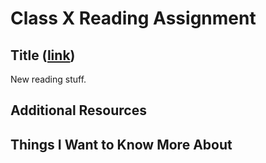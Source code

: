 # Class X Reading Assignment

## Title ([link]())

New reading stuff. 

## Additional Resources

## Things I Want to Know More About
